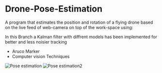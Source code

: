 # Drone-Pose-Estimation

A program that estimates the position and rotation of a flying drone based on the live feed of web-camera on top of the work-space using:

In this Branch a Kalman filter with diffrent models has been implemented for better and less noisier tracking
- Aruco Marker
- Computer vision Techniques

![Pose estimation](https://github.com/marios-stam/Drone_Pose_Estimation/blob/d82b5bcb481d162889ba36eb9ecd2105f87f0356/photos/2.jpeg "Pose estimation")
![Pose estimation2](https://github.com/marios-stam/Drone_Pose_Estimation/blob/83deb58fe64a7d7a37af4b42531c5a17a8588c79/photos/3.png "Pose estimation")
